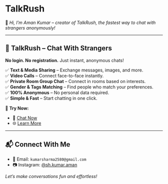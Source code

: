 # TalkRush  

👋 *Hi, I’m Aman Kumar – creator of TalkRush, the fastest way to chat with strangers anonymously!*  

---

## 🌟 **TalkRush – Chat With Strangers**  
**No login. No registration.** Just instant, anonymous chats!  

✅ **Text & Media Sharing** – Exchange messages, images, and more.  
✅ **Video Calls** – Connect face-to-face instantly.  
✅ **Private Room Group Chat** – Connect in rooms based on interests.  
✅ **Gender & Tags Matching** – Find people who match your preferences.  
✅ **100% Anonymous** – No personal data required.  
✅ **Simple & Fast** – Start chatting in one click.  

🔗 **Try Now:**  
- 💬 [Chat Now](https://shkumaraman.github.io)  
- 🌐 [Learn More](https://shkumaraman.github.io/page/stranger-chat-app.html)  

---

## 📬 **Connect With Me**  
- 📧 Email: `kumarsharma2580@gmail.com`    
- 📷 Instagram: [@sh.kumar.aman](https://instagram.com/sh.kumar.aman)  

*Let’s make conversations fun and effortless!*  
